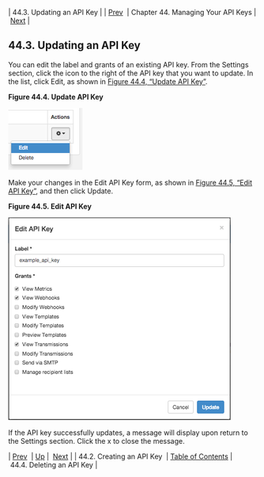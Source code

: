 | 44.3. Updating an API Key |
| [Prev](web-ui.apikeys.create)  | Chapter 44. Managing Your API Keys |  [Next](web-ui.apikeys.delete) |

## 44.3. Updating an API Key

You can edit the label and grants of an existing API key. From the Settings section, click the icon to the right of the API key that you want to update. In the list, click Edit, as shown in [Figure 44.4, “Update API Key”](web-ui.apikeys.update#figure_update_apikey "Figure 44.4. Update API Key").

<a name="figure_update_apikey"></a>

**Figure 44.4. Update API Key**

![Update API Key](images/update_apikey.png)

Make your changes in the Edit API Key form, as shown in [Figure 44.5, “Edit API Key”](web-ui.apikeys.update#figure_edit_apikey "Figure 44.5. Edit API Key"), and then click Update.

<a name="figure_edit_apikey"></a>

**Figure 44.5. Edit API Key**

![Edit API Key](images/edit_apikey.png)

If the API key successfully updates, a message will display upon return to the Settings section. Click the x to close the message.

| [Prev](web-ui.apikeys.create)  | [Up](web-ui.apikeys) |  [Next](web-ui.apikeys.delete) |
| 44.2. Creating an API Key  | [Table of Contents](index) |  44.4. Deleting an API Key |

